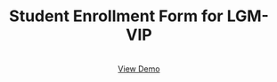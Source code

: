 <div align="center">
  <h1 align="center">Student Enrollment Form for LGM-VIP</h1>

  <p align="center">
    <br />
    <a href="https://enroll-lgmvip.netlify.app">View Demo</a>
  </p>
</div>
